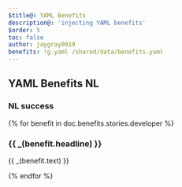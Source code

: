 ```yaml
---
$title@: YAML Benefits
description@: 'injecting YAML benefits'
$order: 5
toc: false
author: jaygray0919
benefits: !g.yaml /shared/data/benefits.yaml
---
```


## YAML Benefits NL

### NL success

{% for benefit in doc.benefits.stories.developer %}
  <div class="">
    <h3 class=""> {{ _(benefit.headline) }} </h3>
    <p class=""> {{ _(benefit.text) }} </p>
  </div>
{% endfor %}

